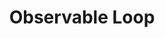 ---
title: Observable Loop
description: Iterate over async realtime data
weight: 23
lastmod: 2020-04-12T10:11:30-02:00
draft: false
vimeo: 348518694
emoji: 📱
---